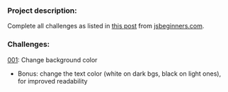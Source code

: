 ### Project description:

Complete all challenges as listed in [this post](https://jsbeginners.com/javascript-projects-for-beginners/) from [jsbeginners.com](https://jsbeginners.com).

### Challenges:
[001](https://jsbeginners.com/change-background-color-project/): Change background color
 - Bonus: change the text color (white on dark bgs, black on light ones), for improved readability